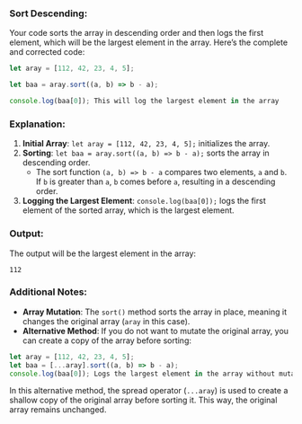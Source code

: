 ### Sort Descending:
Your code sorts the array in descending order and then logs the first element, which will be the largest element in the array. Here’s the complete and corrected code:

```javascript
let aray = [112, 42, 23, 4, 5];

let baa = aray.sort((a, b) => b - a);

console.log(baa[0]); This will log the largest element in the array
```

### Explanation:
1. **Initial Array**: `let aray = [112, 42, 23, 4, 5];` initializes the array.
2. **Sorting**: `let baa = aray.sort((a, b) => b - a);` sorts the array in descending order.
    - The sort function `(a, b) => b - a` compares two elements, `a` and `b`. If `b` is greater than `a`, `b` comes before `a`, resulting in a descending order.
3. **Logging the Largest Element**: `console.log(baa[0]);` logs the first element of the sorted array, which is the largest element.

### Output:
The output will be the largest element in the array:

```
112
```

### Additional Notes:
- **Array Mutation**: The `sort()` method sorts the array in place, meaning it changes the original array (`aray` in this case).
- **Alternative Method**: If you do not want to mutate the original array, you can create a copy of the array before sorting:

```javascript
let aray = [112, 42, 23, 4, 5];
let baa = [...aray].sort((a, b) => b - a);
console.log(baa[0]); Logs the largest element in the array without mutating the original array
```

In this alternative method, the spread operator (`...aray`) is used to create a shallow copy of the original array before sorting it. This way, the original array remains unchanged.
